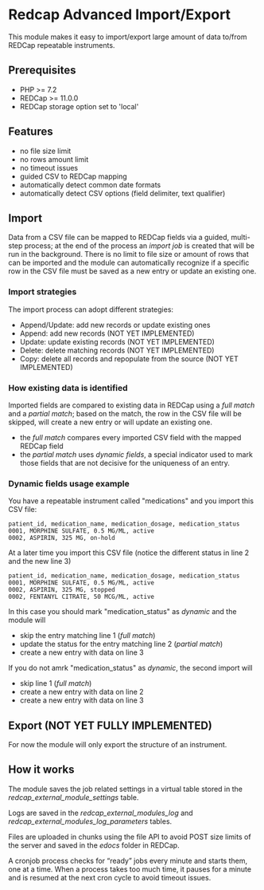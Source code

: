 # Redcap Advanced Import/Export

This module makes it easy to import/export large amount of data to/from REDCap repeatable instruments.

## Prerequisites
* PHP >= 7.2
* REDCap >= 11.0.0
* REDCap storage option set to 'local'

## Features
* no file size limit
* no rows amount limit
* no timeout issues
* guided CSV to REDCap mapping
* automatically detect common date formats
* automatically detect CSV options (field delimiter, text qualifier)

## Import
Data from a CSV file can be mapped to REDCap fields via a guided, multi-step process; at the end of the process an *import job* is created that will be run in the background.
There is no limit to file size or amount of rows that can be imported and the module can automatically recognize if a specific row in the CSV file must be saved as a new entry or update an existing one.

### Import strategies
The import process can adopt different strategies:
* Append/Update: add new records or update existing ones
* Append: add new records (NOT YET IMPLEMENTED)
* Update: update existing records (NOT YET IMPLEMENTED)
* Delete: delete matching records (NOT YET IMPLEMENTED)
* Copy: delete all records and repopulate from the source (NOT YET IMPLEMENTED)

### How existing data is identified
Imported fields are compared to existing data in REDCap using a *full match* and a *partial match*; based on the match, the row in the CSV file will be skipped, will create a new entry or will update an existing one.
* the *full match* compares every imported CSV field with the mapped REDCap field
* the *partial match* uses *dynamic fields*, a special indicator used to mark those fields that are not decisive for the uniqueness of an entry.

### Dynamic fields usage example
You have a repeatable instrument called "medications" and you import this CSV file:
```
patient_id, medication_name, medication_dosage, medication_status
0001, MORPHINE SULFATE, 0.5 MG/ML, active
0002, ASPIRIN, 325 MG, on-hold
```

At a later time you import this CSV file
(notice the different status in line 2 and the new line 3)

```
patient_id, medication_name, medication_dosage, medication_status
0001, MORPHINE SULFATE, 0.5 MG/ML, active
0002, ASPIRIN, 325 MG, stopped
0002, FENTANYL CITRATE, 50 MCG/ML, active
```
In this case you should mark "medication_status" as *dynamic* and the module will
* skip the entry matching line 1 (*full match*)
* update the status for the entry matching line 2 (*partial match*)
* create a new entry with data on line 3

If you do not amrk "medication_status" as *dynamic*, the second import will
* skip line 1 (*full match*)
* create a new entry with data on line 2
* create a new entry with data on line 3
## Export (NOT YET FULLY IMPLEMENTED)
For now the module will only export the structure of an instrument.

## How it works
The module saves the job related settings in a virtual table stored in the *redcap_external_module_settings* table.

Logs are saved in the *redcap_external_modules_log* and *redcap_external_modules_log_parameters* tables.

Files are uploaded in chunks using the file API to avoid POST size limits of the server and saved in the *edocs* folder in REDCap.

A cronjob process checks for “ready” jobs every minute and starts them, one at a time. When a process takes too much time, it pauses for a minute and is resumed at the next cron cycle to avoid timeout issues.
